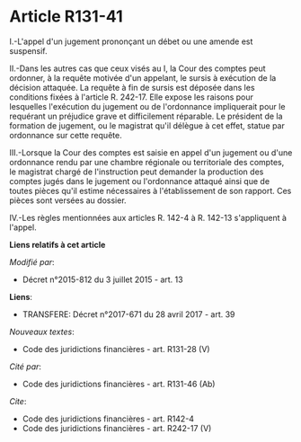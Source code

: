 # Article R131-41

I.-L'appel d'un jugement prononçant un débet ou une amende est suspensif. 

II.-Dans les autres cas que ceux visés au I, la Cour des comptes peut ordonner, à la requête motivée d'un appelant, le sursis
à exécution de la décision attaquée. La requête à fin de sursis est déposée dans les conditions fixées à l'article R. 242-17.
Elle expose les raisons pour lesquelles l'exécution du jugement ou de l'ordonnance impliquerait pour le requérant un
préjudice grave et difficilement réparable. Le président de la formation de jugement, ou le magistrat qu'il délègue à cet
effet, statue par ordonnance sur cette requête. 

III.-Lorsque la Cour des comptes est saisie en appel d'un jugement ou d'une ordonnance rendu par une chambre régionale ou
territoriale des comptes, le magistrat chargé de l'instruction peut demander la production des comptes jugés dans le jugement
ou l'ordonnance attaqué ainsi que de toutes pièces qu'il estime nécessaires à l'établissement de son rapport. Ces pièces sont
versées au dossier. 

IV.-Les règles mentionnées aux articles R. 142-4 à R. 142-13 s'appliquent à l'appel.

**Liens relatifs à cet article**

_Modifié par_:

  - Décret n°2015-812 du 3 juillet 2015 - art. 13

**Liens**:

  - TRANSFERE: Décret n°2017-671 du 28 avril 2017 - art. 39

_Nouveaux textes_:

  - Code des juridictions financières - art. R131-28 (V)

_Cité par_:

  - Code des juridictions financières - art. R131-46 (Ab)

_Cite_:

  - Code des juridictions financières - art. R142-4
  - Code des juridictions financières - art. R242-17 (V)
